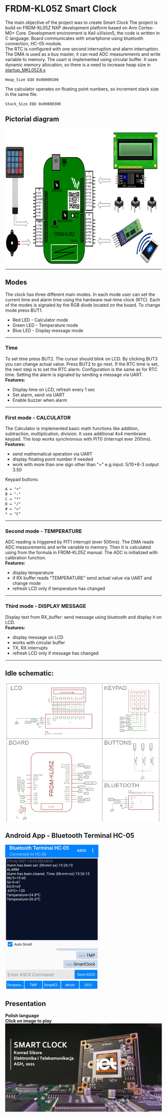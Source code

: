 # FRDM-KL05Z Smart Clock

The main objective of the project was to create Smart Clock The project is build on FRDM-KL05Z NXP development platform based on Arm Cortex-M0+ Core. Development environment is Keil uVision5, the code is written in C language. Board communicates with smartphone using bluetooth connection, HC-05 module.</br>
The RTC is configured with one second interruption and alarm interruption. The DMA is used as a bus master, it can read ADC measurements and write variable to memory. The usart is implemented using circular buffer. It uses dynamic memory allocation, so there is a need to increase heap size in [startup_MKL05Z4.s](RTE/Device/MKL05Z32xxx4/startup_MKL05Z4.s)
```
Heap_Size EQU 0x00000100
```
The calculator operates on floating point numbers, so increment stack size in the same file.
```
Stack_Size EQU 0x00000300
```
## Pictorial diagram
<img src="photos/scheme_block.png" width="800" height="435">

----

## Modes
The clock has three different main modes. In each mode user can set the current time and alarm time using the hardware real-time clock (RTC). Each of the modes is signaled by the RGB diode located on the board. To change mode press BUT1.
- Red LED - Calculator mode
- Green LED - Temperature mode
- Blue LED - Display message mode

----

### Time
To set time press BUT2. The cursor should blink on LCD. By clicking BUT3 you can change actual value. Press BUT2 to go next. If the RTC time is set, the next step is to set the  RTC alarm. Configuration is the same as for RTC time. Setting the alarm is signaled by sending a message via UART.
</br>**Features:**
- Display time on LCD, refresh every 1 sec
- Set alarm, send via UART
- Enable buzzer when alarm
----

### First mode - CALCULATOR
The Calculator is implemented basic math functions like addition, subtraction, multiplication, division. It uses additional 4x4 membrane keypad. The loop works synchronous with PIT0 (interrupt ever 200ms).
</br>**Features:**
- send mathematical operation via UART
- display floating point number if needed
- work with more than one sign other than "=" e.g input: 5/10+6-3 output 3.50

Keypad buttons: </br>
```
A = "+"
B = "-"
C = "*"
D = "/"
# = "="
* = "C"
```

----

### Second mode - TEMPERATURE 
ADC reading is triggered by PIT1 interrupt (ever 500ms). The DMA reads ADC measurements and write variable to memory. Then it is calculated using from the formula in FRDM-KL05Z manual. The ADC is initialized with calibration function.
</br>**Features:**
- display temperature
- if RX buffer reads "TEMPERATURE" send actual value via UART and change mode
- refresh LCD only if temperature has changed

----

### Third mode - DISPLAY MESSAGE
Display text from RX_buffer: send message using bluetooth and display it on LCD. 
</br>**Features:**
- display message on LCD
- works with circular buffer
- TX, RX interrupts
- refresh LCD only if message has changed

----

## Idle schematic:
<img src="photos/schematic.png" />

## Android App - Bluetooth Terminal HC-05
<img src="photos/android.jpg" width="300" height="466">

## Presentation
**Polish language**</br>
**Click on image to play**
[![YOUTUBE LINK](photos/logo.png)](https://www.youtube.com/watch?v=JnZC-3QUlY4)
